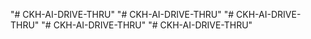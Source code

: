 "# CKH-AI-DRIVE-THRU" 
"# CKH-AI-DRIVE-THRU" 
"# CKH-AI-DRIVE-THRU" 
"# CKH-AI-DRIVE-THRU" 
"# CKH-AI-DRIVE-THRU" 
